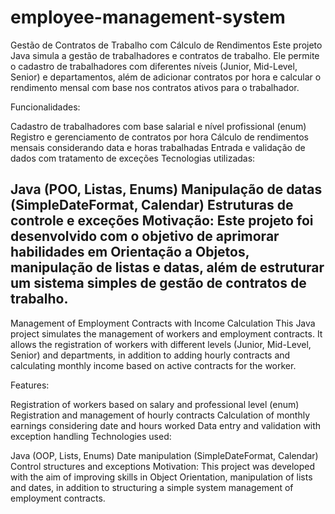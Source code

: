 # employee-management-system
Gestão de Contratos de Trabalho com Cálculo de Rendimentos
Este projeto Java simula a gestão de trabalhadores e contratos de trabalho. Ele permite o cadastro de trabalhadores com diferentes níveis (Junior, Mid-Level, Senior) e departamentos, além de adicionar contratos por hora e calcular o rendimento mensal com base nos contratos ativos para o trabalhador.

Funcionalidades:

Cadastro de trabalhadores com base salarial e nível profissional (enum)
Registro e gerenciamento de contratos por hora
Cálculo de rendimentos mensais considerando data e horas trabalhadas
Entrada e validação de dados com tratamento de exceções
Tecnologias utilizadas:

Java (POO, Listas, Enums)
Manipulação de datas (SimpleDateFormat, Calendar)
Estruturas de controle e exceções
Motivação:
Este projeto foi desenvolvido com o objetivo de aprimorar habilidades em Orientação a Objetos, manipulação de listas e datas, além de estruturar um sistema simples de gestão de contratos de trabalho.
--------------------------------------------------------------------------------------------------------------------------------------------------------------------------------------------------------
Management of Employment Contracts with Income Calculation This Java project simulates the management of workers and employment contracts. It allows the registration of workers with different levels (Junior, Mid-Level, Senior) and departments, in addition to adding hourly contracts and calculating monthly income based on active contracts for the worker.

Features:

Registration of workers based on salary and professional level (enum) Registration and management of hourly contracts Calculation of monthly earnings considering date and hours worked Data entry and validation with exception handling Technologies used:

Java (OOP, Lists, Enums) Date manipulation (SimpleDateFormat, Calendar) Control structures and exceptions Motivation: This project was developed with the aim of improving skills in Object Orientation, manipulation of lists and dates, in addition to structuring a simple system management of employment contracts.

